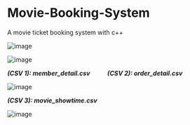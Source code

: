 # Movie-Booking-System
 A movie ticket booking system with c++
 
![image](https://user-images.githubusercontent.com/69034494/160980620-e313c4b1-7359-4a8b-bc22-deb7dd604758.png)

![image](https://user-images.githubusercontent.com/69034494/160980652-8ca560f4-6aa7-469e-bb18-13ed402608ff.png)

***(CSV 1): member_detail.csv***&nbsp; &nbsp; &nbsp; &nbsp; &nbsp; ***(CSV 2): order_detail.csv***   

![image](https://user-images.githubusercontent.com/69034494/160980724-ad29b802-2847-4050-b50b-84ff43e711af.png)


***(CSV 3): movie_showtime.csv***

![image](https://user-images.githubusercontent.com/69034494/160980748-875359ed-9e68-473b-a2f3-15eb66c2214b.png)
